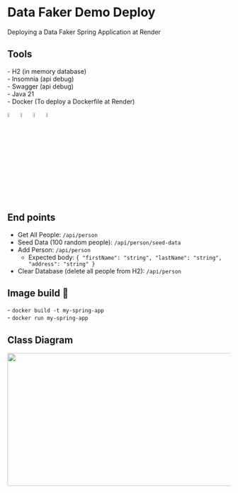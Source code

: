 # Data Faker Demo Deploy
Deploying a Data Faker Spring Application at Render

<h2>Tools</h2>
- H2 (in memory database) <br />
- Insomnia (api debug) <br />
- Swagger (api debug) <br />
- Java 21 <br />
- Docker (To deploy a Dockerfile at Render) <br />
<div style="display: inline_block" class="flex-container"><br>
        <img align="center" alt="Java" height="5%" width="5%" <img
                src="https://cdn.jsdelivr.net/gh/devicons/devicon/icons/java/java-original.svg" />
        <img align="center" alt="Spring" height="5%" width="5%" <img
                src="https://cdn.jsdelivr.net/gh/devicons/devicon/icons/spring/spring-original-wordmark.svg" />
        <img align="center" alt="Docker" height="5%" width="5%" <img
                src="https://cdn.jsdelivr.net/gh/devicons/devicon/icons/docker/docker-original.svg" />
	<img align="center" alt="Linux" height="5%" width="5%" <img
                src="https://cdn.jsdelivr.net/gh/devicons/devicon/icons/linux/linux-original.svg" />
</div>

<h2>End points</h2>
<ul>
  <li>Get All People: <code>/api/person</code></li>
  <li>Seed Data (100 random people): <code>/api/person/seed-data</code></li>
  <li>Add Person: <code>/api/person</code>
    <ul>
      <li>Expected body: <code>{ "firstName": "string", "lastName": "string", "address": "string" }</code></li>
    </ul>
  </li>
  <li>Clear Database (delete all people from H2): <code>/api/person</code></li>
</ul>  

<h2> Image build 🚧</h2>
- <code>docker build -t my-spring-app</code><br />
- <code>docker run my-spring-app</code>

<h2>Class Diagram</h2>
<img src="https://github.com/JGMelon22/DataFakerDemo/assets/73988556/3244674f-15a7-4876-af92-7a61ec6f1cb9" width="600" height="300"/> 